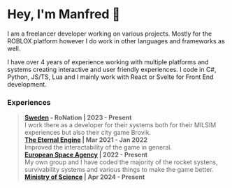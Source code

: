 # Hey, I'm Manfred 👋

I am a freelancer developer working on various projects. Mostly for the ROBLOX platform however I do work in other languages and frameworks as well.

I have over 4 years of experience working with multiple platforms and systems creating interactive and user friendly experiences. I code in C#, Python, JS/TS, Lua and I mainly work with React or Svelte for Front End development. 

### Experiences
>   **[Sweden](https://www.roblox.com/groups/3132154/Sweden-SWE#!/about) - RoNation | 2023 - Present**</br>
>       I work there as a developer for their systems both for their MILSIM experiences but also their city game Brovik.</br>
>   **[The Eternal Engine](https://www.roblox.com/groups/6626969/The-Eternal-Engine#!/about) | Mar 2021 - Jan 2022**</br>
>       Improved the interactability of the game in general.</br>
>   **[European Space Agency](https://www.roblox.com/groups/14805734/European-Space-Agency-ESA#!/about) | 2022 - Present**</br>
>       My own group and I have coded the majority of the rocket systens, survivability systems and various things to make the game better.</br>
>   **[Ministry of Science](https://www.roblox.com/groups/15728939/Ministry-f-Science#!/about) | Apr 2024 - Present**
